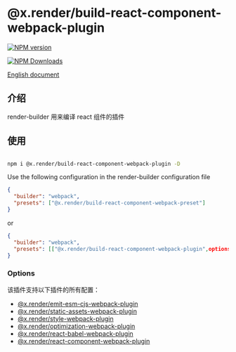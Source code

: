 # @x.render/build-react-component-webpack-plugin

<p>
<a href="https://www.npmjs.com/package/@x.render/build-react-component-webpack-plugin" target="__blank"><img src="https://img.shields.io/npm/v/@x.render/build-react-component-webpack-plugin" alt="NPM version" /></a>

<a href="https://www.npmjs.com/package/@x.render/build-react-component-webpack-plugin" target="__blank"><img src="https://img.shields.io/npm/dm/%40x.render%2Fbuild-react-component-webpack-plugin" alt="NPM Downloads" /></a>

</p>

[English document](./README.md)

## 介绍

render-builder 用来编译 react 组件的插件

## 使用

```bash

npm i @x.render/build-react-component-webpack-plugin -D
```

Use the following configuration in the render-builder configuration file

```json
{
  "builder": "webpack",
  "presets": ["@x.render/build-react-component-webpack-preset"]
}
```

or

```json
{
  "builder": "webpack",
  "presets": [["@x.render/build-react-component-webpack-plugin",options]]
}
```

### Options

该插件支持以下插件的所有配置：

- [@x.render/emit-esm-cjs-webpack-plugin](https://github.com/render-x/render-webpack-config/blob/master/packages/emit-esm-cjs-webpack-plugin/README.md)
- [@x.render/static-assets-webpack-plugin](https://github.com/render-x/render-webpack-config/blob/master/packages/static-assets-webpack-plugin/README.md)
- [@x.render/style-webpack-plugin](https://github.com/render-x/render-webpack-config/blob/master/packages/style-webpack-plugin/README.md)
- [@x.render/optimization-webpack-plugin](https://github.com/render-x/render-webpack-config/blob/master/packages/optimization-webpack-plugin/README.md)
- [@x.render/react-babel-webpack-plugin](https://github.com/render-x/render-webpack-config/blob/master/packages/react-babel-webpack-plugin/README.md)
- [@x.render/react-component-webpack-plugin](https://github.com/render-x/render-webpack-config/blob/master/packages/react-component-webpack-plugin/README.md)
